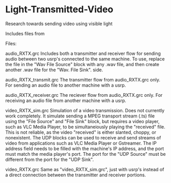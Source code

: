 # Light-Transmitted-Video
Research towards sending video using visible light 

Includes files from 

Files:

audio_RXTX.grc
  Includes both a transmitter and receiver flow for sending audio between two usrp's connected to the same machine.
  To use, replace the file in the "Wav File Source" block with any .wav file, and then create another .wav file for the "Wav. File Sink".     side. 

audio_RXTX_transmit.grc
  The transmitter flow from audio_RXTX.grc only. For sending an audio file to another machine with a usrp.

audio_RXTX_receiver.grc
  The reciever flow from audio_RXTX.grc only. For receiving an audio file from another machine with a usrp.

video_RXTX_sim.grc
  Simulation of a video transmission. Does not currently work completely. 
  It simulate sending a MPEG transport stream (.ts) file using the "File Source" and "File Sink" block, but requires a video player, such as VLC Media Player, to be simultaneiously playing the "received" file. This is not reliable, as the video "received" is either slanted, choppy, or nonexistent. 
  The UDP blocks can be used to receive and send streams of video from applications such as VLC Media Player or Gstreamer. The IP address field needs to be filled with the machine's IP address, and the port must match the media player's port. The port for the "UDP Source" must be different from the port for the "UDP Sink". 
  
video_RXTX.grc
  Same as "video_RXTX_sim.grc", just with usrp's instead of a direct connection between the transmitter and receiver portions.
